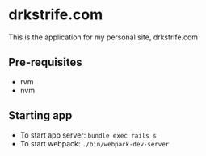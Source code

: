 drkstrife.com
==============

This is the application for my personal site, drkstrife.com

## Pre-requisites

* rvm
* nvm

## Starting app

* To start app server: `bundle exec rails s`
* To start webpack: `./bin/webpack-dev-server`
